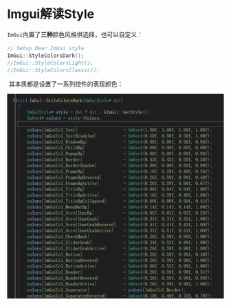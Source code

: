 # Imgui解读Style

​	`ImGui`内置了**三种**颜色风格供选择，也可以自定义：

```C++
// Setup Dear ImGui style
ImGui::StyleColorsDark();
//ImGui::StyleColorsLight();
//ImGui::StyleColorsClassic();
```

​	其本质都是设置了一系列控件的表现颜色：

![image-20231129125758492](./assets/image-20231129125758492.png)